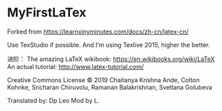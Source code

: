# MyFirstLaTex
Forked from
https://learnxinyminutes.com/docs/zh-cn/latex-cn/

Use TexStudio if possible.
And I'm using Texlive 2015, higher the better.

进阶：
The amazing LaTeX wikibook: https://en.wikibooks.org/wiki/LaTeX
An actual tutorial: http://www.latex-tutorial.com/

Creative Commons License
© 2019 Chaitanya Krishna Ande, Colton Kohnke, Sricharan Chiruvolu, Ramanan Balakrishnan, Svetlana Golubeva

Translated by: Dp Leo
Mod by L.
